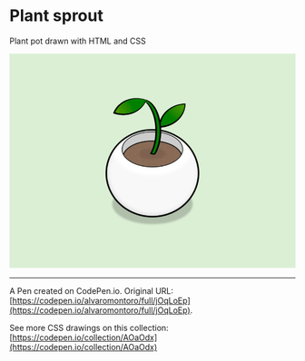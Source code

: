# Plant sprout

Plant pot drawn with HTML and CSS

![A simple rounded flower pot with a small plant with 2 leaves sprouting from it](https://github.com/alvaromontoro/CSS-Illustrations/blob/master/illustrations/still-life/plant-sprout/plant-sprout.png?raw=true)

---

A Pen created on CodePen.io. Original URL: [https://codepen.io/alvaromontoro/full/jOqLoEp](https://codepen.io/alvaromontoro/full/jOqLoEp).

See more CSS drawings on this collection: [https://codepen.io/collection/AOaOdx](https://codepen.io/collection/AOaOdx)
